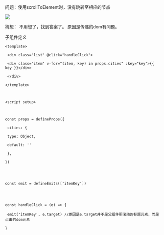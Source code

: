 问题：使用scrollToElement时，没有跳转至相应的节点

![](https://cdn.jsdelivr.net/gh/Sumuyzzz/pictures/img/202207180318409.gif)



猜想：
不用想了，找到答案了。
原因是传递的dom有问题。

子组件定义
```vue
<template>

 <div class="list" @click="handleClick">

 <div class="item" v-for="(item, key) in props.cities" :key="key">{{ key }}</div>

 </div>

</template>

  

<script setup>

  
  
const props = defineProps({

 cities: {

 type: Object,

 default: ''

 },

})

  
  

const emit = defineEmits(['itemKey'])

  
  

const handleClick = (e) => {

 emit('itemKey', e.target) //原因是e.target并不是父组件所滚动的标题元素，而是点击的dom元素

}
```
